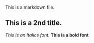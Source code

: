 This is a markdown file.
## This is a 2nd title.

*This is an Italics font.*
**This is a bold font**